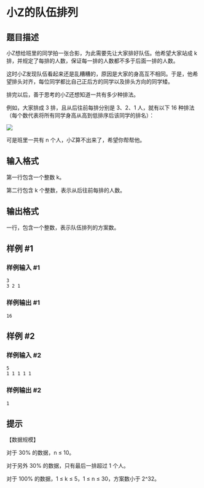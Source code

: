 # 小Z的队伍排列

## 题目描述

小Z想给班里的同学拍一张合影，为此需要先让大家排好队伍。他希望大家站成 k 排，并规定了每排的人数，保证每一排的人数都不多于后面一排的人数。

这时小Z发现队伍看起来还是乱糟糟的，原因是大家的身高互不相同。于是，他希望排头对齐，每位同学都比自己正后方的同学以及排头方向的同学矮。

排完以后，善于思考的小Z还想知道一共有多少种排法。

例如，大家排成 3 排，且从后往前每排分别是 3、2、1 人，就有以下 16 种排法（每个数代表将所有同学身高从高到低排序后该同学的排名）：

![](https://cdn.luogu.com.cn/upload/pic/1260.png)

可是班里一共有 n 个人，小Z算不出来了，希望你帮帮他。


## 输入格式

第一行包含一个整数 k。

第二行包含 k 个整数，表示从后往前每排的人数。


## 输出格式

一行，包含一个整数，表示队伍排列的方案数。


## 样例 #1

### 样例输入 #1
```
3
3 2 1
```

### 样例输出 #1

```
16
```

## 样例 #2

### 样例输入 #2
```
5
1 1 1 1 1
```

### 样例输出 #2

```
1
```

## 提示

【数据规模】

对于 30% 的数据，n ≤ 10。

对于另外 30% 的数据，只有最后一排超过 1 个人。

对于 100% 的数据，1 ≤ k ≤ 5，1 ≤ n ≤ 30，方案数小于 2^32。

